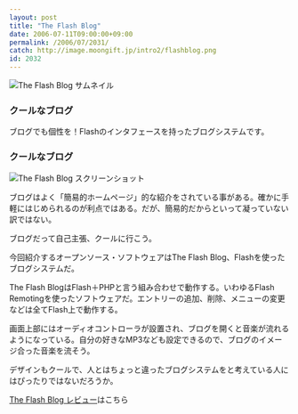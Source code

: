 ```yaml
---
layout: post
title: "The Flash Blog"
date: 2006-07-11T09:00:00+09:00
permalink: /2006/07/2031/
catch: http://image.moongift.jp/intro2/flashblog.png
id: 2032
---
```

 ![The Flash Blog サムネイル](http://image.moongift.jp/intro2/flashblog.t.png "The Flash Blog サムネイル")
  

### クールなブログ
  
ブログでも個性を！Flashのインタフェースを持ったブログシステムです。  
<!--more-->  

### クールなブログ
  

![The Flash Blog スクリーンショット](http://image.moongift.jp/intro2/flashblog.png "The Flash Blog スクリーンショット")

  

ブログはよく「簡易的ホームページ」的な紹介をされている事がある。確かに手軽にはじめられるのが利点ではある。だが、簡易的だからといって凝っていない訳ではない。

  

ブログだって自己主張、クールに行こう。

  

今回紹介するオープンソース・ソフトウェアはThe Flash Blog、Flashを使ったブログシステムだ。

  

The Flash BlogはFlash＋PHPと言う組み合わせで動作する。いわゆるFlash Remotingを使ったソフトウェアだ。エントリーの追加、削除、メニューの変更などは全てFlash上で動作する。

  

画面上部にはオーディオコントローラが設置され、ブログを開くと音楽が流れるようになっている。自分の好きなMP3なども設定できるので、ブログのイメージ合った音楽を流そう。

  

デザインもクールで、人とはちょっと違ったブログシステムをと考えている人にはぴったりではないだろうか。

  

[The Flash Blog レビュー](http://oss.moongift.jp/review/i-2035.html)はこちら

